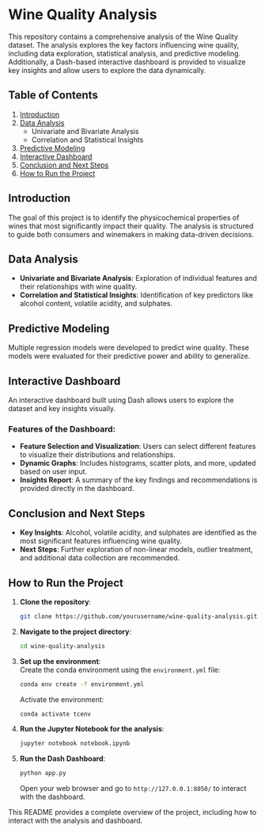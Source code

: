 # Wine Quality Analysis

This repository contains a comprehensive analysis of the Wine Quality dataset. The analysis explores the key factors influencing wine quality, including data exploration, statistical analysis, and predictive modeling. Additionally, a Dash-based interactive dashboard is provided to visualize key insights and allow users to explore the data dynamically.

## Table of Contents

1. [Introduction](#introduction)  
2. [Data Analysis](#data-analysis)  
   - Univariate and Bivariate Analysis  
   - Correlation and Statistical Insights  
3. [Predictive Modeling](#predictive-modeling)  
4. [Interactive Dashboard](#interactive-dashboard)  
5. [Conclusion and Next Steps](#conclusion-and-next-steps)  
6. [How to Run the Project](#how-to-run-the-project)  

## Introduction

The goal of this project is to identify the physicochemical properties of wines that most significantly impact their quality. The analysis is structured to guide both consumers and winemakers in making data-driven decisions.

## Data Analysis

- **Univariate and Bivariate Analysis**: Exploration of individual features and their relationships with wine quality.  
- **Correlation and Statistical Insights**: Identification of key predictors like alcohol content, volatile acidity, and sulphates.  

## Predictive Modeling

Multiple regression models were developed to predict wine quality. These models were evaluated for their predictive power and ability to generalize.

## Interactive Dashboard

An interactive dashboard built using Dash allows users to explore the dataset and key insights visually.

### Features of the Dashboard:

- **Feature Selection and Visualization**: Users can select different features to visualize their distributions and relationships.  
- **Dynamic Graphs**: Includes histograms, scatter plots, and more, updated based on user input.  
- **Insights Report**: A summary of the key findings and recommendations is provided directly in the dashboard.  

## Conclusion and Next Steps

- **Key Insights**: Alcohol, volatile acidity, and sulphates are identified as the most significant features influencing wine quality.  
- **Next Steps**: Further exploration of non-linear models, outlier treatment, and additional data collection are recommended.

## How to Run the Project

1. **Clone the repository**:  
   ```bash
   git clone https://github.com/yourusername/wine-quality-analysis.git
   ```

2. **Navigate to the project directory**:  
   ```bash
   cd wine-quality-analysis
   ```

3. **Set up the environment**:  
   Create the conda environment using the `environment.yml` file:  
   ```bash
   conda env create -f environment.yml
   ```  
   Activate the environment:  
   ```bash
   conda activate tcenv
   ```

4. **Run the Jupyter Notebook for the analysis**:  
   ```bash
   jupyter notebook notebook.ipynb
   ```

5. **Run the Dash Dashboard**:  
   ```bash
   python app.py
   ```  
   Open your web browser and go to `http://127.0.0.1:8050/` to interact with the dashboard.

This README provides a complete overview of the project, including how to interact with the analysis and dashboard.
